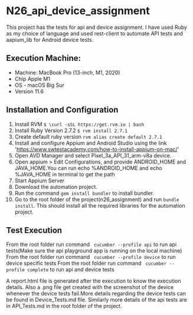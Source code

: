 # N26_api_device_assignment

This project has the tests for api and device assignment. I have used Ruby as my choice of language and used rest-client to automate API tests and aapium_lib for Android device tests.


## Execution Machine:

- Machine: MacBook Pro (13-inch, M1, 2020)
- Chip Apple M1
- OS - macOS Big Sur
- Version 11.6

## Installation and Configuration

1. Install RVM  ```$ \curl -sSL https://get.rvm.io | bash ``` 
2. Install Ruby Version 2.7.2 ```$ rvm install 2.7.1 ```
3. Create default ruby version ```rvm alias create default 2.7.1 ```
4. Install and configure Appium and Android Studio using the link 'https://www.swtestacademy.com/how-to-install-appium-on-mac/'
5. Open AVD Manager and select Pixel_3a_API_31_arm-v8a device.
6. Open appium > Edit Configurations, and provide ANDROID_HOME and JAVA_HOME.You can run echo %ANDROID_HOME and echo %JAVA_HOME in terminal to get the path
7. Start Appium Server
8. Download the automation project.
9. Run the command ```gem install bundler``` to install bundler.
10. Go to the root folder of the project(n26_assignment) and run ```bundle install```. This should install all the required libraries for the automation project.

## Test Execution

From the root folder run command ``` cucumber --profile api``` to run api tests(Make sure the api playground app is running on the local machine)
From the root folder run command ``` cucumber --profile device``` to run device specific tests
From the root folder run command ``` cucumber --profile complete``` to run api and device tests

A report.html file is generated after the execution to know the execution details. Also a .png file get created with the screenshot of the device whenever the device tests fail.More details regarding the device tests can be found in Device_Tests.md file. Similarly more details of the api tests are in API_Tests.md in the root folder of the project.






